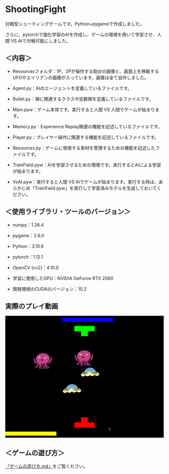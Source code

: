 # ShootingFight

対戦型シューティングゲームです。Python+pygameで作成しました。

さらに、pytorchで強化学習のAIを作成し、ゲームの環境を用いて学習させ、人間 VS AIで対戦可能にしました。

## ＜内容＞

- Resourcesフォルダ：1P、2Pが操作する砲台の画像と、画面上を移動するUFOやエイリアンの画像が入っています。画像は全て自作しました。

- Agent.py：AIのエージェントを定義しているファイルです。

- Bullet.py：弾に関連するクラスや定数類を定義しているファイルです。

- Main.pyw：ゲーム本体です。実行すると人間 VS 人間でゲームが始まります。

- Memory.py：Experience Replay関連の機能を記述しているファイルです。

- Player.py：プレイヤー操作に関連する機能を記述しているファイルです。

- Resources.py：ゲームに使用する素材を管理するための機能を記述したファイルです。

- TrainField.pyw：AIを学習させるための環境です。実行するとAIによる学習が始まります。

- VsAI.pyw：実行すると人間 VS AIでゲームが始まります。実行する時は、あらかじめ「TrainField.pyw」を実行して学習済みモデルを生成しておいてください。

## ＜使用ライブラリ・ツールのバージョン＞

- numpy：1.26.4

- pygame：2.6.0

- Python：3.10.6

- pytorch：1.12.1

- OpenCV (cv2)：4.10.0

- 学習に使用したGPU：NVIDIA GeForce RTX 2060

- 開発環境のCUDAのバージョン：10.2

## 実際のプレイ動画

![Demoplay](https://github.com/BraveDragon/ShootingFight/blob/master/DemoPlay.gif)

## ＜ゲームの遊び方＞

[「ゲームの遊び方.md」](https://github.com/BraveDragon/ShootingFight/blob/master/%E3%82%B2%E3%83%BC%E3%83%A0%E3%81%AE%E9%81%8A%E3%81%B3%E6%96%B9.md)をご覧ください。
